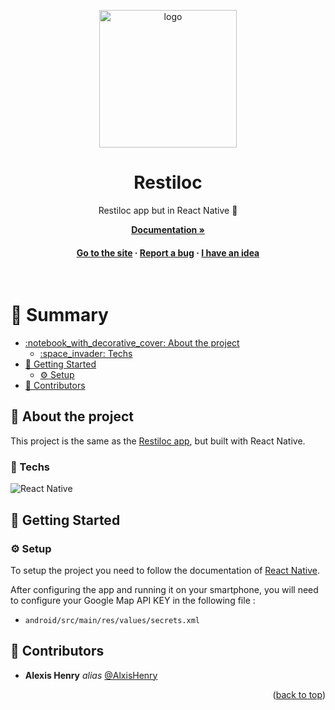 <a name="readme-top"></a>

<div align="center">

  <img src="https://cdn.alexishenry.eu/shared/images/restiloc-logo-full.svg" alt="logo" width="220" height="auto" />
  <h1>Restiloc</h1>
  
  <p>
    Restiloc app but in React Native 🌟
  </p>

<a href="https://alexishenry.eu/docs/guide/repositories/orgs/restiloc/mobile"><strong>Documentation »</strong></a>

<h4>
    <a href="https://restiloc.space">Go to the site</a>
  <span> · </span>
    <a href="https://github.com/Restiloc/restiloc2/issues">Report a bug</a>
  <span> · </span>
    <a href="https://github.com/Restiloc/restiloc2/issues">I have an idea</a>
  </h4>
</div>

<br/>

# :notebook_with_decorative_cover: Summary

- [:notebook\_with\_decorative\_cover: About the project](#star2-about-the-project)
  * [:space\_invader: Techs](#space_invader-techs)
- [:toolbox: Getting Started](#toolbox-getting-started)
  * [:gear: Setup](#gear-setup)
- [:wave: Contributors](#wave-contributors)

## :star2: About the project

This project is the same as the [Restiloc app](https://github.com/Restiloc/restiloc), but built with React Native.

### :space_invader: Techs

![React Native](https://img.shields.io/badge/react_native-%2320232a.svg?style=for-the-badge&logo=react&logoColor=%2361DAFB)

## :toolbox: Getting Started

### :gear: Setup

To setup the project you need to follow the documentation of [React Native](https://reactnative-dev.translate.goog/docs/environment-setup?_x_tr_sl=en&_x_tr_tl=fr&_x_tr_hl=fr&_x_tr_pto=sc).

After configuring the app and running it on your smartphone, you will need to configure your Google Map API KEY in the following file :

- `android/src/main/res/values/secrets.xml`

## :wave: Contributors

* **Alexis Henry** _alias_ [@AlxisHenry](https://github.com/AlxisHenry)

<p align="right">(<a href="#readme-top">back to top</a>)</p>
